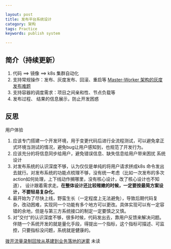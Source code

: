 ```yaml
---

layout: post
title: 发布平台系统设计
category: 架构
tags: Practice
keywords: publish system

---
```


## 简介（持续更新）



1. 代码 ==> 镜像 ==> k8s 集群自动化
2. 支持常规操作：发布、灰度发布、回滚、重启等 [Master-Worker 架构的灰度发布难题](https://mp.weixin.qq.com/s/GpgfL9O_fHzpMDCfr_3fWQ)
3. 支持容器的调度需求：项目之间亲和性、节点负载等
4. 发布过程、 结果的信息展示，防止开发困惑


## 反思

用户体验

1. 应该专门搭建一个开发环境，用于变更代码后进行全流程测试，可以避免拿正式环境当测试的情况，避免bug让用户感知到，也规范了开发行为。
2. 应该充分的将信息同步给用户，避免错误信息、缺失信息给用户带来困扰
系统设计
1. 对发布系统的认识深度不够，认为仅仅是单纯的将用户请求拼成k8s 命令发出去就行。对发布系统的功能点梳理不够，没有统一考虑（比如一次发布的多次action如何处理，上下线动作搁哪里，没有核心设计，改了核心设计也不知道）， 设计跟着需求走。**在整体设计还比较稚嫩的时候，一定要按最简方案设计，不要轻易复杂化**。
2. 最开始为了尽快上线，野蛮生长（一定程度上无法避免），导致后期代码复杂，改动困难，实现同一个功能有多个地方可以更改。具体实现可以有一定容错的余地，但是与第三方系统接口的制定一定要慎之又慎。
3. 对”交付“的认识深度不够，很多时候，代码发出去，靠用户反馈来解决问题。伴随一个系统开发的就是量化手段，得提出一个指标，这个指标可描述、可监控，只要指标没问题，系统就是健康的。

[拨开流量录制回放从基建到业务落地的迷雾](https://mp.weixin.qq.com/s/3zM-PxT9wZP9JKSYRNhAHQ) 未读
